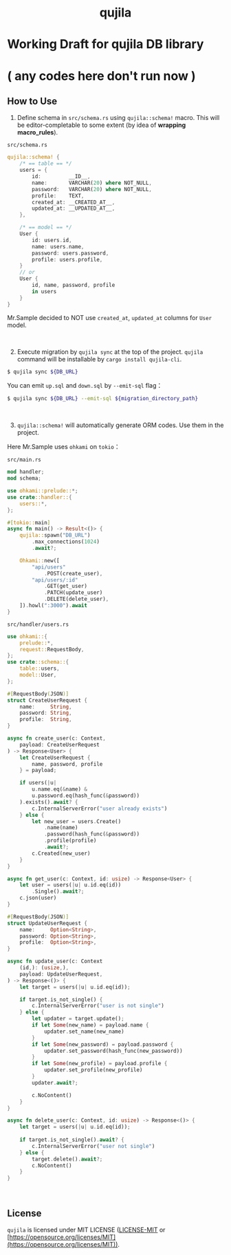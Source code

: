 <div align="center">
    <h1>qujila</h1>
</div>

# Working Draft for **qujila** DB library
# ( any codes here don't run now )

## How to Use
1. Define schema in `src/schema.rs` using `qujila::schema!` macro. This will be editor-completable to some extent (by idea of **wrapping macro_rules**).

`src/schema.rs`
```rust
qujila::schema! {
    /* == table == */
    users = {
        id:         __ID__,
        name:       VARCHAR(20) where NOT_NULL,
        password:   VARCHAR(20) where NOT_NULL,
        profile:    TEXT,
        created_at: __CREATED_AT__,
        updated_at: __UPDATED_AT__,
    },

    /* == model == */
    User {
        id: users.id,
        name: users.name,
        password: users.password,
        profile: users.profile,
    }
    // or
    User {
        id, name, password, profile
        in users
    }
}
```

Mr.Sample decided to NOT use `created_at`, `updated_at` columns for `User` model.

<br/>

2. Execute migration by `qujila sync` at the top of the project. `qujila` command will be installable by `cargo install qujila-cli`.

```sh
$ qujila sync ${DB_URL}
```
You can emit `up.sql` and `down.sql` by `--emit-sql` flag：
```sh
$ qujila sync ${DB_URL} --emit-sql ${migration_directory_path}
```

<br/>

3. `qujila::schema!` will automatically generate ORM codes. Use them in the project.

Here Mr.Sample uses `ohkami` on `tokio`：

`src/main.rs`
```rust
mod handler;
mod schema;

use ohkami::prelude::*;
use crate::handler::{
    users::*,
};

#[tokio::main]
async fn main() -> Result<()> {
    qujila::spawn("DB_URL")
        .max_connections(1024)
        .await?;

    Ohkami::new([
        "api/users"
            .POST(create_user),
        "api/users/:id"
            .GET(get_user)
            .PATCH(update_user)
            .DELETE(delete_user),
    ]).howl(":3000").await
}
```

`src/handler/users.rs`
```rust
use ohkami::{
    prelude::*,
    request::RequestBody,
};
use crate::schema::{
    table::users,
    model::User,
};

#[RequestBody(JSON)]
struct CreateUserRequest {
    name:     String,
    password: String,
    profile:  String,
}

async fn create_user(c: Context,
    payload: CreateUserRequest
) -> Response<User> {
    let CreateUserRequest {
        name, password, profile
    } = payload;

    if users(|u|
        u.name.eq(&name) &
        u.password.eq(hash_func(&password))
    ).exists().await? {
        c.InternalServerError("user already exists")
    } else {
        let new_user = users.Create()
            .name(name)
            .password(hash_func(&password))
            .profile(profile)
            .await?;
        c.Created(new_user)
    }
}

async fn get_user(c: Context, id: usize) -> Response<User> {
    let user = users(|u| u.id.eq(id))
        .Single().await?;
    c.json(user)
}

#[RequestBody(JSON)]
struct UpdateUserRequest {
    name:     Option<String>,
    password: Option<String>,
    profile:  Option<String>,
}

async fn update_user(c: Context
    (id,): (usize,),
    payload: UpdateUserRequest,
) -> Response<()> {
    let target = users(|u| u.id.eq(id));

    if target.is_not_single() {
        c.InternalServerError("user is not single")
    } else {
        let updater = target.update();
        if let Some(new_name) = payload.name {
            updater.set_name(new_name)
        }
        if let Some(new_password) = payload.password {
            updater.set_password(hash_func(new_password))
        }
        if let Some(new_profile) = payload.profile {
            updater.set_profile(new_profile)
        }
        updater.await?;

        c.NoContent()
    }
}

async fn delete_user(c: Context, id: usize) -> Response<()> {
    let target = users(|u| u.id.eq(id));
    
    if target.is_not_single().await? {
        c.InternalServerError("user not single")
    } else {
        target.delete().await?;
        c.NoContent()
    }
}
```

<br/>

## License
`qujila` is licensed under MIT LICENSE ([LICENSE-MIT](https://github.com/kana-rus/qujila/blob/main/LICENSE-MIT) or [https://opensource.org/licenses/MIT](https://opensource.org/licenses/MIT)).
